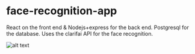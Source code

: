 # face-recognition-app
React on the front end & Nodejs+express for the back end. Postgresql for the database. Uses the clarifai API for the face recognition. 

![alt text](https://prnt.sc/nq0mnu)
